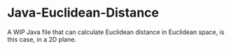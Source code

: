# Java-Euclidean-Distance
A WIP Java file that can calculate Euclidean distance in Euclidean space, is this case, in a 2D plane.
